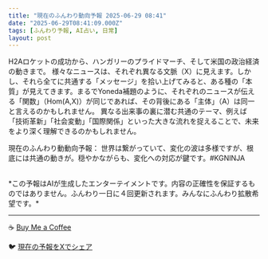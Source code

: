 ```yaml
---
title: "現在のふんわり動向予報 2025-06-29 08:41"
date: "2025-06-29T08:41:09.000Z"
tags: [ふんわり予報, AI占い, 日常]
layout: post
---
```


H2Aロケットの成功から、ハンガリーのプライドマーチ、そして米国の政治経済の動きまで。  様々なニュースは、それぞれ異なる文脈（X）に見えます。しかし、それら全てに共通する「メッセージ」を拾い上げてみると、ある種の「本質」が見えてきます。まるでYoneda補題のように、それぞれのニュースが伝える「関数」（Hom(A,X)）が同じであれば、その背後にある「主体」（A）は同一と言えるのかもしれません。  異なる出来事の裏に潜む共通のテーマ、例えば「技術革新」「社会変動」「国際関係」といった大きな流れを捉えることで、未来をより深く理解できるのかもしれません。

現在のふんわり動動向予報：
世界は繋がっていて、変化の波は多様ですが、根底には共通の動きが。穏やかながらも、変化への対応が鍵です。#KGNINJA

<br>
*この予報はAIが生成したエンターテイメントです。内容の正確性を保証するものではありません。ふんわり一日に４回更新されます。みんなにふんわり拡散希望です。*

---
☕️ [Buy Me a Coffee](https://www.buymeacoffee.com/kgninja)

🐦 [現在の予報をXでシェア](https://twitter.com/intent/tweet?text=%E7%8F%BE%E5%9C%A8%E3%81%AE%E3%81%B5%E3%82%93%E3%82%8F%E3%82%8A%E4%BA%88%E5%A0%B1%3A%20%E3%80%8CH2A%E3%83%AD%E3%82%B1%E3%83%83%E3%83%88%E3%81%AE%E6%88%90%E5%8A%9F%E3%81%8B%E3%82%89%E3%80%81%E3%83%8F%E3%83%B3%E3%82%AC%E3%83%AA%E3%83%BC%E3%81%AE%E3%83%97%E3%83%A9%E3%82%A4%E3%83%89%E3%83%9E%E3%83%BC%E3%83%81%E3%80%81%E3%81%9D%E3%81%97%E3%81%A6%E7%B1%B3%E5%9B%BD%E3%81%AE%E6%94%BF%E6%B2%BB%E7%B5%8C%E6%B8%88%E3%81%AE%E5%8B%95%E3%81%8D%E3%81%BE%E3%81%A7%E3%80%82%E3%80%8D%23KGNINJA%20%E7%B6%9A%E3%81%8D%E3%81%AF%E3%83%96%E3%83%AD%E3%82%B0%E3%81%A7%EF%BC%81%F0%9F%91%87&url=https%3A%2F%2Fkg-ninja.github.io%2FFunwariyoso%2F)
